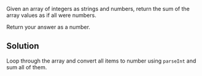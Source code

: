 Given an array of integers as strings and numbers, return the sum of the array values as if all were numbers.

Return your answer as a number.

## Solution
Loop through the array and convert all items to number using `parseInt` and sum all of them.